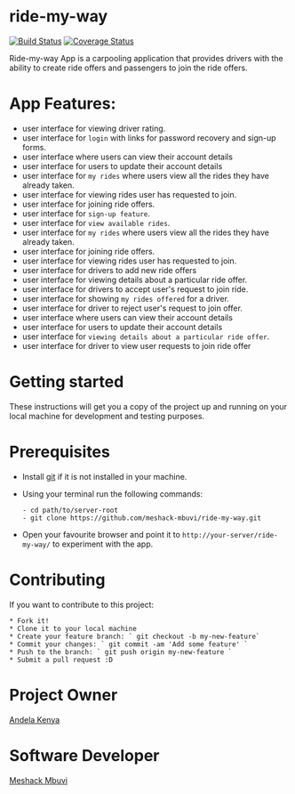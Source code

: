 # ride-my-way
[![Build Status](https://travis-ci.org/meshack-mbuvi/ride-my-way.svg?branch=master)](https://travis-ci.org/meshack-mbuvi/ride-my-way) [![Coverage Status](https://coveralls.io/repos/github/meshack-mbuvi/ride-my-way/badge.svg?branch=master)](https://coveralls.io/github/meshack-mbuvi/ride-my-way?branch=master)

Ride-my-way App is a carpooling application that provides drivers with the ability to create ride offers and passengers to join the ride offers.

# App Features:
* user interface for viewing driver rating.
* user interface for `login` with links for password recovery and sign-up forms.
* user interface where users can view their account details
* user interface for users to update their account details
* user interface for `my rides` where users view all the rides they have already taken.
* user interface for viewing rides user has requested to join.
* user interface for joining ride offers.
* user interface for `sign-up feature`.
* user interface for `view available rides`.
* user interface for `my rides` where users view all the rides they have already taken.
* user interface for joining ride offers.
* user interface for viewing rides user has requested to join.
* user interface for drivers to add new ride offers
* user interface for viewing details about a particular ride offer.
* user interface for drivers to accept user's request to join ride.
* user interface for showing `my rides offered` for a driver.
* user interface for driver to reject user's request to join offer.
* user interface where users can view their account details
* user interface for users to update their account details
* user interface for `viewing details about a particular ride offer`.
* user interface for driver to view user requests to join ride offer


# Getting started
These instructions will get you a copy of the project up and running on your local machine for development and testing purposes.

# Prerequisites
* Install [git](https://gist.github.com/derhuerst/1b15ff4652a867391f03) if it is not installed in your machine.
* Using your terminal run the following commands:
    ```
    - cd path/to/server-root
    - git clone https://github.com/meshack-mbuvi/ride-my-way.git
    ```

* Open your favourite browser and point it to ` http://your-server/ride-my-way/ ` to experiment with the app.

# Contributing
If you want to contribute to this project:

    * Fork it!
    * Clone it to your local machine
    * Create your feature branch: ` git checkout -b my-new-feature`
    * Commit your changes: ` git commit -am 'Add some feature' `
    * Push to the branch: ` git push origin my-new-feature `
    * Submit a pull request :D

# Project Owner
   [Andela Kenya](https://www.andela.com/about-us/)

# Software Developer
   [Meshack Mbuvi](https://www.github.com/meshack-mbuvi)



